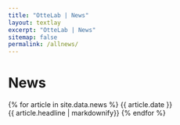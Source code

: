 ```yaml
---
title: "OtteLab | News"
layout: textlay
excerpt: "OtteLab | News"
sitemap: false
permalink: /allnews/
---
```




# News

{% for article in site.data.news %}
{{ article.date }} <br>
{{ article.headline | markdownify}}
{% endfor %}
